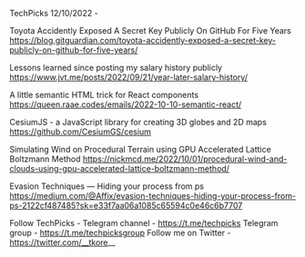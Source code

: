 TechPicks 12/10/2022 -

Toyota Accidently Exposed A Secret Key Publicly On GitHub For Five Years
https://blog.gitguardian.com/toyota-accidently-exposed-a-secret-key-publicly-on-github-for-five-years/

Lessons learned since posting my salary history publicly
https://www.jvt.me/posts/2022/09/21/year-later-salary-history/

A little semantic HTML trick for React components
https://queen.raae.codes/emails/2022-10-10-semantic-react/

CesiumJS - a JavaScript library for creating 3D globes and 2D maps
https://github.com/CesiumGS/cesium

Simulating Wind on Procedural Terrain using GPU Accelerated Lattice Boltzmann Method
https://nickmcd.me/2022/10/01/procedural-wind-and-clouds-using-gpu-accelerated-lattice-boltzmann-method/

Evasion Techniques — Hiding your process from ps
https://medium.com/@Affix/evasion-techniques-hiding-your-process-from-ps-2122cf487485?sk=e33f7aa06a1085c65594c0e46c6b7707

Follow TechPicks -
Telegram channel - https://t.me/techpicks
Telegram group - https://t.me/techpicksgroup
Follow me on Twitter - https://twitter.com/__tkore__